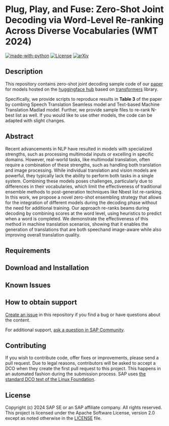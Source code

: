 # Plug, Play, and Fuse: Zero-Shot Joint Decoding via Word-Level Re-ranking Across Diverse Vocabularies (WMT 2024)
[![made-with-python](https://img.shields.io/badge/Made%20with-Python-red.svg)](#python)
[![License](https://img.shields.io/badge/License-Apache%202.0-blue.svg)](https://opensource.org/licenses/Apache-2.0)
[![arXiv](https://img.shields.io/badge/arXiv-2109.05105-29d634.svg)]([https://arxiv.org/abs/2211.04928](https://arxiv.org/abs/2408.11327))

## Description
This repository contains zero-shot joint decoding sample code of our [paper](https://arxiv.org/abs/2408.11327) for models hosted on the [huggingface hub](https://huggingface.co/) based on [transformers](https://github.com/huggingface/transformers) library.

Specifically, we provide scripts to reproduce results in **Table 3** of the paper by combing Speech Translation Seamless model and Text-based Machine Translation Madlad model. Further, we provide sample files to re-rank N-best list as well. If you would like to use other models, the code can be adapted with slight changes.

## Abstract

Recent advancements in NLP have resulted in models with specialized strengths, such as processing multimodal inputs or excelling in specific domains. However, real-world tasks, like multimodal translation, often require a combination of these strengths, such as handling both translation and image processing. While individual translation and vision models are powerful, they typically lack the ability to perform both tasks in a single system. Combining these models poses challenges, particularly due to differences in their vocabularies, which limit the effectiveness of traditional ensemble methods to post-generation techniques like Nbest list re-ranking. In this work, we propose a novel zero-shot ensembling strategy that allows for the integration of different models during the decoding phase without the need for additional training. Our approach re-ranks beams during decoding by combining scores at the word level, using heuristics to predict when a word is completed. We demonstrate the effectiveness of this method in machine translation scenarios, showing that it enables the generation of translations that are both speechand image-aware while also improving overall translation quality.

## Requirements

## Download and Installation

## Known Issues
<!-- You may simply state "No known issues. -->

## How to obtain support
[Create an issue](https://github.com/SAP-samples/<repository-name>/issues) in this repository if you find a bug or have questions about the content.
 
For additional support, [ask a question in SAP Community](https://answers.sap.com/questions/ask.html).

## Contributing
If you wish to contribute code, offer fixes or improvements, please send a pull request. Due to legal reasons, contributors will be asked to accept a DCO when they create the first pull request to this project. This happens in an automated fashion during the submission process. SAP uses [the standard DCO text of the Linux Foundation](https://developercertificate.org/).

## License
Copyright (c) 2024 SAP SE or an SAP affiliate company. All rights reserved. This project is licensed under the Apache Software License, version 2.0 except as noted otherwise in the [LICENSE](LICENSE) file.
